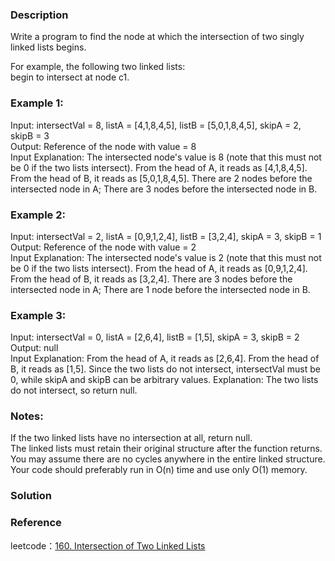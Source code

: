 ### Description
Write a program to find the node at which the intersection of two singly linked lists begins.

For example, the following two linked lists:  
begin to intersect at node c1.  
### Example 1:
Input: intersectVal = 8, listA = [4,1,8,4,5], listB = [5,0,1,8,4,5], skipA = 2, skipB = 3  
Output: Reference of the node with value = 8  
Input Explanation: The intersected node's value is 8 (note that this must not be 0 if the two lists intersect). 
From the head of A, it reads as [4,1,8,4,5]. 
From the head of B, it reads as [5,0,1,8,4,5]. 
There are 2 nodes before the intersected node in A; There are 3 nodes before the intersected node in B.  
### Example 2:
Input: intersectVal = 2, listA = [0,9,1,2,4], listB = [3,2,4], skipA = 3, skipB = 1  
Output: Reference of the node with value = 2  
Input Explanation: The intersected node's value is 2 (note that this must not be 0 if the two lists intersect). 
From the head of A, it reads as [0,9,1,2,4]. 
From the head of B, it reads as [3,2,4]. 
There are 3 nodes before the intersected node in A; There are 1 node before the intersected node in B.  
### Example 3:
Input: intersectVal = 0, listA = [2,6,4], listB = [1,5], skipA = 3, skipB = 2  
Output: null  
Input Explanation: From the head of A, it reads as [2,6,4]. 
From the head of B, it reads as [1,5]. 
Since the two lists do not intersect, intersectVal must be 0, while skipA and skipB can be arbitrary values.
Explanation: The two lists do not intersect, so return null.  
### Notes:
If the two linked lists have no intersection at all, return null.  
The linked lists must retain their original structure after the function returns.  
You may assume there are no cycles anywhere in the entire linked structure.  
Your code should preferably run in O(n) time and use only O(1) memory.  

### Solution
### Reference
leetcode：[160. Intersection of Two Linked Lists](https://leetcode.com/problems/intersection-of-two-linked-lists/)  

